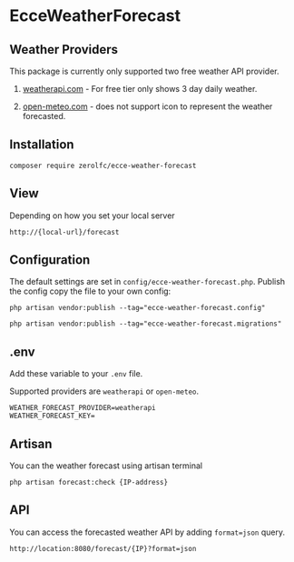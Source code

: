 # EcceWeatherForecast

## Weather Providers

This package is currently only supported two free weather API provider.

1. [weatherapi.com](https://www.weatherapi.com/) - For free tier only shows 3 day daily weather.

2. [open-meteo.com](https://open-meteo.com/) - does not support icon to represent the weather forecasted.

## Installation

```
composer require zerolfc/ecce-weather-forecast
```

## View

Depending on how you set your local server

```
http://{local-url}/forecast
```

## Configuration

The default settings are set in `config/ecce-weather-forecast.php`. Publish the config copy the file to your own config:

```
php artisan vendor:publish --tag="ecce-weather-forecast.config"

php artisan vendor:publish --tag="ecce-weather-forecast.migrations"
```


## .env

Add these variable to your `.env` file.

Supported providers are `weatherapi` or `open-meteo`.

```
WEATHER_FORECAST_PROVIDER=weatherapi
WEATHER_FORECAST_KEY=

```

## Artisan

You can the weather forecast using artisan terminal

```
php artisan forecast:check {IP-address}
```

## API

You can access the forecasted weather API by adding `format=json` query.

```
http://location:8080/forecast/{IP}?format=json
```
